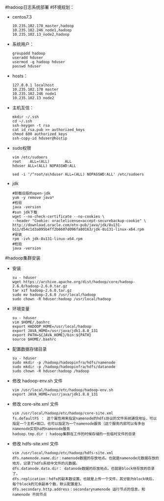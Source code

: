 #hadoop日志系统部署
#环境规划：

-	centos7.3

		10.235.102.178_master,hadoop
		10.235.102.246_node1,hadoop
		10.235.102.13_node2,hadoop



-	系统用户：


		groupadd hadoop
		useradd hduser
		usermod -g hadoop hduser
		passwd hduser

-	hosts：

		127.0.0.1 localhost
		10.235.102.178 master
		10.235.102.246 node1
		10.235.102.13 node2

-	主机互信：

		mkdir ~/.ssh
		cd ~/.ssh
		ssh-keygen -t rsa
		cat id_rsa.pub >> authorized_keys
		chmod 600 authorized_keys
		ssh-copy-id hduser@hostip

-	sudo权限
	
		vim /etc/sudoers
		root    ALL=(ALL)       ALL
		hduser ALL=(ALL) NOPASSWD:ALL
		
		sed -i '/^root/a\hduser ALL=(ALL) NOPASSWD:ALL' /etc/sudoers

-	jdk
	
		#卸载旧版的open-jdk
		yum -y remove java*
		#检验
		java -version
		#sun jdk下载
		wget --no-check-certificate --no-cookies \
		--header "Cookie: oraclelicense=accept-securebackup-cookie" \
		http://download.oracle.com/otn-pub/java/jdk/8u131-b11/d54c1d3a095b4ff2b6607d096fa80163/jdk-8u131-linux-x64.rpm
		#安装
		rpm -ivh jdk-8u131-linux-x64.rpm
		#检验
		java -version

#hadoop集群安装
-	安装

		su - hduser
		wget https://archive.apache.org/dist/hadoop/core/hadoop-2.6.0/hadoop-2.6.0.tar.gz
		tar xzf hadoop-2.6.0.tar.gz
		sudo mv hadoop-2.6.0 /usr/local/hadoop
		sudo chown -R hduser:hadoop /usr/local/hadoop
-	环境变量

		su - hduser
		vim $HOME/.bashrc
		export HADOOP_HOME=/usr/local/hadoop
		export JAVA_HOME=/usr/java/jdk1.8.0_131
		export PATH=${JAVA_HOME}/bin:${PATH}
		source $HOME/.bashrc
-	配置数据存储目录

		su - hduser
		sudo mkdir -p /hadoop/hadoopinfra/hdfs/namenode
		sudo mkdir -p /hadoop/hadoopinfra/hdfs/datanode
		sudo chown -R hduser:hadoop /hadoop
-	修改 hadoop-env.sh 文件

		vim /usr/local/hadoop/etc/hadoop/hadoop-env.sh
		export JAVA_HOME=/usr/java/jdk1.8.0_131

-	修改 core-site.xml 文件
	
		vim /usr/local/hadoop/etc/hadoop/core-site.xml
		fs.defaultFS ： 这个属性用来指定namenode的hdfs协议的文件系统通信地址，可以指定一个主机+端口，也可以指定为一个namenode服务（这个服务内部可以有多台namenode实现ha的namenode服务
		hadoop.tmp.dir : hadoop集群在工作的时候存储的一些临时文件的目录
-	修改 hdfs-site.xml 文件

		vim /usr/local/hadoop/etc/hadoop/hdfs-site.xml
		dfs.namenode.name.dir：namenode数据的存放地点。也就是namenode元数据存放的地方，记录了hdfs系统中文件的元数据。
		dfs.datanode.data.dir： datanode数据的存放地点。也就是block块存放的目录了。
		dfs.replication：hdfs的副本数设置。也就是上传一个文件，其分割为block块后，每个block的冗余副本个数，默认配置是3。
		dfs.secondary.http.address：secondarynamenode 运行节点的信息，和 namenode 不同节点
